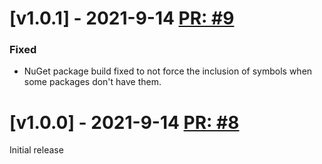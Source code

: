 # [v1.0.1] - 2021-9-14 [PR: #9](https://github.com/aksio-system/Defaults/pull/9)

### Fixed

- NuGet package build fixed to not force the inclusion of symbols when some packages don't have them.



# [v1.0.0] - 2021-9-14 [PR: #8](https://github.com/aksio-system/Defaults/pull/8)

Initial release

